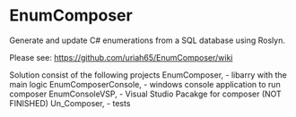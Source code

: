 # EnumComposer
Generate and update C# enumerations from a SQL database using Roslyn.

 Please see: https://github.com/uriah65/EnumComposer/wiki
 
 Solution consist of the following projects
 EnumComposer, - libarry with the main logic
 EnumComposerConsole, - windows console application to run composer
 EnumConsoleVSP, - Visual Studio Pacakge for composer (NOT FINISHED)
 Un_Composer, - tests
